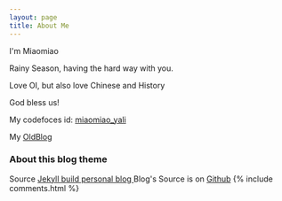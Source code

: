 ```yaml
---
layout: page
title: About Me 
---
```


I'm Miaomiao<p>
Rainy Season, having the hard way with you.
<p>
Love OI, but also love Chinese and History
<p>
God bless us!
<p>

My codefoces id:
<a target="Other_Links" href="http://codeforces.com/profile/miaomiao_yali"> miaomiao_yali </a>
<p>

My 
<a target="Other_Links" href="http://blog.csdn.net/miaomiao_ymxl"> OldBlog </a>
<p>

<h3> About this blog theme </h3>  
<p>
Source
<a href="/2016/10/jekyll_tutorials1/"> Jekyll build personal blog </a>
Blog's Source is on <a target="_blank" href='https://github.com/leopardpan/leopardpan.github.io/'>Github</a> 
{% include comments.html %}
